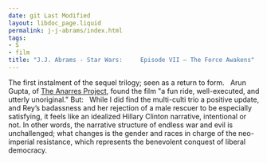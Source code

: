 ```yaml
---
date: git Last Modified
layout: libdoc_page.liquid
permalink: j-j-abrams/index.html
tags:
- S
- film
title: "J.J. Abrams - Star Wars:     Episode VII – The Force Awakens"
---
```


The first instalment of the sequel trilogy; seen as a  return to form.
 
Arun Gupta, of <a href="http://www.anarresproject.org/endless-war-and-neoliberal-resistance-impressions-on-the-force-awakens/"> The Anarres Project</a>, found the film "a fun ride, well-executed, and utterly  unoriginal." But:
 
While I did find the multi-culti trio a positive update,  and Rey’s badassness and her rejection of a male rescuer to be especially  satisfying, it feels like an idealized Hillary Clinton narrative, intentional or  not. In other words, the narrative structure of endless war and evil is  unchallenged; what changes is the gender and races in charge of the neo-imperial  resistance, which represents the benevolent conquest of liberal democracy.